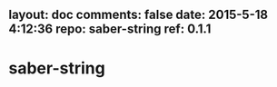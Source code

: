 layout: doc
comments: false
date: 2015-5-18 4:12:36
repo: saber-string
ref: 0.1.1
---

# saber-string
